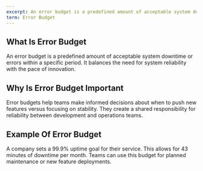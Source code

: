 ```yaml
---
excerpt: An error budget is a predefined amount of acceptable system downtime or errors within a specific period.
term: Error Budget
---
```

## What Is Error Budget

An error budget is a predefined amount of acceptable system downtime or errors within a specific period. It balances the need for system reliability with the pace of innovation.

## Why Is Error Budget Important

Error budgets help teams make informed decisions about when to push new features versus focusing on stability. They create a shared responsibility for reliability between development and operations teams.

## Example Of Error Budget

A company sets a 99.9% uptime goal for their service. This allows for 43 minutes of downtime per month. Teams can use this budget for planned maintenance or new feature deployments.